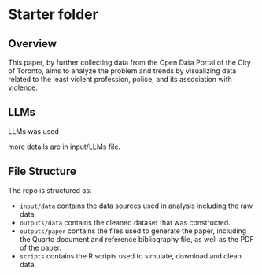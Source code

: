 
# Starter folder

## Overview

This paper, by further collecting data from the Open Data Portal of the City of Toronto, aims to analyze the problem and trends by visualizing data related to the least violent profession, police, and its association with violence.

## LLMs

LLMs was used

more details are in input/LLMs file.


## File Structure

The repo is structured as:

-   `input/data` contains the data sources used in analysis including the raw data.
-   `outputs/data` contains the cleaned dataset that was constructed.
-   `outputs/paper` contains the files used to generate the paper, including the Quarto document and reference bibliography file, as well as the PDF of the paper. 
-   `scripts` contains the R scripts used to simulate, download and clean data.